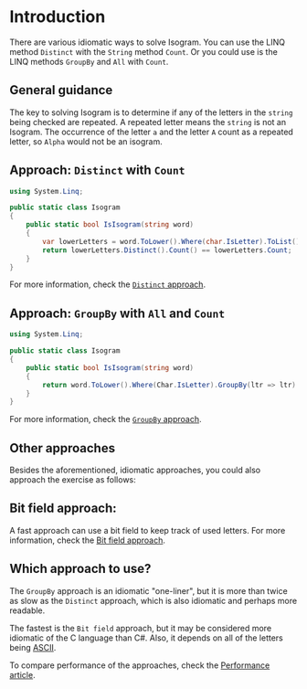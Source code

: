 # Introduction

There are various idiomatic ways to solve Isogram.
You can use the LINQ method `Distinct` with the `String` method `Count`. 
Or you could use is the LINQ methods `GroupBy` and `All` with `Count`.

## General guidance

The key to solving Isogram is to determine if any of the letters in the `string` being checked are repeated.
A repeated letter means the `string` is not an Isogram.
The occurrence of the letter `a` and the letter `A` count as a repeated letter, so `Alpha` would not be an isogram.

## Approach: `Distinct` with `Count`

```csharp
using System.Linq;

public static class Isogram
{
    public static bool IsIsogram(string word)
    {
        var lowerLetters = word.ToLower().Where(char.IsLetter).ToList();
        return lowerLetters.Distinct().Count() == lowerLetters.Count;
    }
}
```

For more information, check the [`Distinct` approach][approach-distinct].


## Approach: `GroupBy` with `All` and `Count`

```csharp
using System.Linq;

public static class Isogram
{
    public static bool IsIsogram(string word)
    {
        return word.ToLower().Where(Char.IsLetter).GroupBy(ltr => ltr).All(ltr_grp => ltr_grp.Count() == 1);
    }
}
```

For more information, check the [`GroupBy` approach][approach-groupby].

## Other approaches

Besides the aforementioned, idiomatic approaches, you could also approach the exercise as follows:

## Bit field approach:

A fast approach can use a bit field to keep track of used letters.
For more information, check the [Bit field approach][approach-bitfield].

## Which approach to use?

The `GroupBy` approach is an idiomatic "one-liner", but it is more than twice as slow as the `Distinct` approach, which is also idiomatic and perhaps more readable.

The fastest is the `Bit field` approach, but it may be considered more idiomatic of the C language than C#.
Also, it depends on all of the letters being [ASCII][ascii].

To compare performance of the approaches, check the [Performance article][article-performance].

[approach-distinct]: https://exercism.org/tracks/csharp/exercises/isogram/approaches/distinct
[approach-groupby]: https://exercism.org/tracks/csharp/exercises/isogram/approaches/groupby
[approach-bitfield]: https://exercism.org/tracks/csharp/exercises/isogram/approaches/bitfield
[article-performance]: https://exercism.org/tracks/csharp/exercises/isogram/articles/performance
[ascii]: https://www.asciitable.com/

